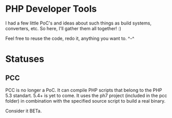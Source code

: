 # PHP Developer Tools

I had a few little PoC's and ideas about such things as build systems, converters, etc. So here, I'll gather them all together! :)

Feel free to reuse the code, redo it, anything you want to. ^-^

# Statuses

## PCC

PCC is no longer a PoC. It can compile PHP scripts that belong to the PHP 5.3 standart. 5.4+ is yet to come. It uses the ph7 project (included in the pcc folder) in combination with the specified source script to build a real binary.

Consider it BETa.
